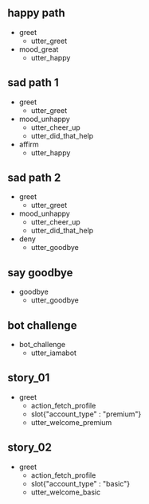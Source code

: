 ## happy path
* greet
  - utter_greet
* mood_great
  - utter_happy

## sad path 1
* greet
  - utter_greet
* mood_unhappy
  - utter_cheer_up
  - utter_did_that_help
* affirm
  - utter_happy

## sad path 2
* greet
  - utter_greet
* mood_unhappy
  - utter_cheer_up
  - utter_did_that_help
* deny
  - utter_goodbye

## say goodbye
* goodbye
  - utter_goodbye

## bot challenge
* bot_challenge
  - utter_iamabot

## story_01
* greet
  - action_fetch_profile
  - slot{"account_type" : "premium"}
  - utter_welcome_premium

## story_02
* greet
  - action_fetch_profile
  - slot{"account_type" : "basic"}
  - utter_welcome_basic
